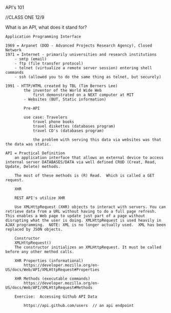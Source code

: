 API's 101


//CLASS ONE 12/9

What is an API, what does it stand for?

    Application Programming Interface
    
    1969 = Arpanet (DOD - Advanced Projects Research Agency), Closed Network
    1971 = Internet - primarily universities and research institutions
        - smtp (email)
        - ftp (file transfer protocol)
        - telnet (virtualize a remote server session) entering shell commands
        - ssh (allowed you to do the same thing as telnet, but securely)
    
    1991 - HTTP/HTML created by TBL (Tim Berners Lee)
            the inventor of the World Wide Web
                first demonstrated on a NEXT computer at MIT
            - Websites (BUT, Static information)

            Pre-API

            use case: Travelers
                travel phone books
                travel diskettes (databases program)
                travel CD's (databases program)

                the problem with serving this data via websites was that the data was static.

    API = Practical Definition
        an application interface that allows an external device to access internal server DATABASES/DATA via well defined CRUD (Creat, Read, Update, Delete) methods.  
        
        The most of these methods is (R) Read.  Which is called a GET request.

        XHR 

        REST API's utilize XHR

        Use XMLHttpRequest (XHR) objects to interact with servers. You can retrieve data from a URL without having to do a full page refresh. This enables a Web page to update just part of a page without disrupting what the user is doing. XMLHttpRequest is used heavily in AJAX programming.  NOTE: XML is no longer actually used.  XML has been replaced by JSON objects.

        Constructor
        XMLHttpRequest()
        The constructor initializes an XMLHttpRequest. It must be called before any other method calls.

        XHR Properties (informational)
            https://developer.mozilla.org/en-US/docs/Web/API/XMLHttpRequest#Properties

        XHR Methods (executable commands)
            https://developer.mozilla.org/en-US/docs/Web/API/XMLHttpRequest#Methods

        Exercise:  Accessing Github API Data

            https://api.github.com/users  // an api endpoint

    
